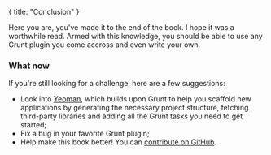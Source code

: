 {
  title: "Conclusion"
}

Here you are, you've made it to the end of the book. I hope it was a worthwhile read. Armed with this knowledge, you should be able to use any Grunt plugin you come accross and even write your own.

### What now

If you're still looking for a challenge, here are a few suggestions:

* Look into [Yeoman](http://yeoman.io/), which builds upon Grunt to help you scaffold new applications by generating the necessary project structure, fetching third-party libraries and adding all the Grunt tasks you need to get started;
* Fix a bug in your favorite Grunt plugin;
* Help make this book better! You can [contribute on GitHub](http://github.com/danburzo/grunt-recipes).


